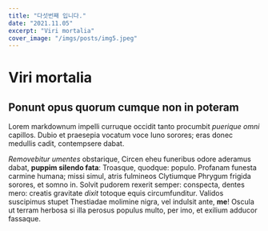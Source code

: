 ```yaml
---
title: "다섯번째 입니다."
date: "2021.11.05"
excerpt: "Viri mortalia"
cover_image: "/imgs/posts/img5.jpeg"
---
```


# Viri mortalia

## Ponunt opus quorum cumque non in poteram

Lorem markdownum impelli curruque occidit tanto procumbit _puerique omni_
capillos. Dubio et praesepia vocatum voce Iuno sorores; eras donec medullis
cadit, contempsere dabat.

_Removebitur umentes_ obstarique, Circen eheu funeribus odore aderamus dabat,
**puppim silendo fata**: Troasque, quodque: populo. Profanam funesta carmine
humana; missi simul, atris fulmineos Clytiumque Phrygum frigida sorores, et
somno in. Solvit pudorem rexerit semper: conspecta, dentes mero: creatis
gravitate _dixit_ totoque equis circumfunditur. Validos suscipimus stupet
Thestiadae molimine nigra, vel indulsit ante, **me**! Oscula ut terram herbosa
si illa perosus populus multo, per imo, et exilium adducor fassaque.

